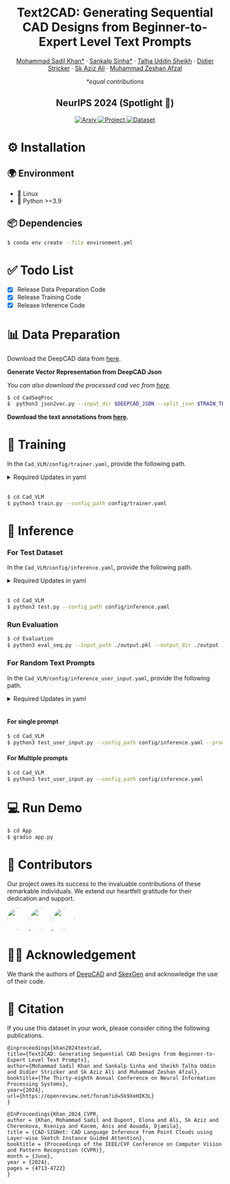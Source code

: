 <div align="center">

# Text2CAD: Generating Sequential CAD Designs from Beginner-to-Expert Level Text Prompts


[Mohammad Sadil Khan*](https://scholar.google.com/citations?user=XIDQo_IAAAAJ&hl=en&authuser=1) · [Sankalp Sinha*](https://scholar.google.com/citations?user=QYcfOjEAAAAJ&hl=en&authuser=1&oi=ao) · [Talha Uddin Sheikh](https://scholar.google.com/citations?hl=en&authuser=1&user=yW7VfAgAAAAJ) · [Didier Stricker](https://scholar.google.com/citations?hl=en&authuser=1&user=ImhXfxgAAAAJ) · [Sk Aziz Ali](https://scholar.google.com/citations?hl=en&authuser=1&user=zywjMeMAAAAJ) · [Muhammad Zeshan Afzal](https://scholar.google.com/citations?user=kHMVj6oAAAAJ&hl=en&authuser=1&oi=ao)

_*equal contributions_

<h2> NeurIPS 2024 (Spotlight 🤩) </h2>

<a href="https://arxiv.org/abs/2409.17106">
  <img src="https://img.shields.io/badge/Arxiv-3498db?style=for-the-badge&logoWidth=40&logoColor=white&labelColor=2c3e50&borderRadius=10" alt="Arxiv" />
</a>
<a href="https://sadilkhan.github.io/text2cad-project/">
  <img src="https://img.shields.io/badge/Project-2ecc71?style=for-the-badge&logoWidth=40&logoColor=white&labelColor=27ae60&borderRadius=10" alt="Project" />
</a>
<a href="https://huggingface.co/datasets/SadilKhan/Text2CAD">
  <img src="https://img.shields.io/badge/Dataset-7D5BA6?style=for-the-badge&logoWidth=40&logoColor=white&labelColor=27ae60&borderRadius=10" alt="Dataset" />
</a>




</div>


# ⚙️ Installation

## 🌍 Environment

- 🐧 Linux
- 🐍 Python >=3.9

## 📦 Dependencies

```bash
$ conda env create --file environment.yml
```

# ✅ Todo List

- [x] Release Data Preparation Code
- [x] Release Training Code
- [x] Release Inference Code

# 📊 Data Preparation

Download the DeepCAD data from [here](https://github.com/ChrisWu1997/DeepCAD?tab=readme-ov-file#data).

**Generate Vector Representation from DeepCAD Json**

_You can also download the processed cad vec from [here](https://huggingface.co/datasets/SadilKhan/Text2CAD/blob/main/cad_seq.zip)._

```bash
$ cd CadSeqProc
$  python3 json2vec.py --input_dir $DEEPCAD_JSON --split_json $TRAIN_TEST_VAL_JSON --output_dir $OUTPUT_DIR --max_workers $WORKERS --padding --deduplicate
```


**Download the text annotations from [here](https://huggingface.co/datasets/SadilKhan/Text2CAD).**

# 🚀 Training

In the `Cad_VLM/config/trainer.yaml`, provide the following path.

<details><summary>Required Updates in yaml</summary>
<p>

- `cache_dir`: The directory to load model weights from Huggingface.
- `cad_seq_dir`: The root directory that contains the ground truth CAD vector.
- `prompt_path`: Path for the text annotation.
- `split_filepath`: Json file containing the UIDs for train, test or validation.
- `log_dir`: Directory for saving _logs, outputs, checkpoints_.
- `checkpoint_path` (Optional): For resuming training after some epochs.

</p>
</details> 

<br>

```bash
$ cd Cad_VLM
$ python3 train.py --config_path config/trainer.yaml
```


# 🤖 Inference

### For Test Dataset

In the `Cad_VLM/config/inference.yaml`, provide the following path.

<details><summary>Required Updates in yaml</summary>
<p>

- `cache_dir`: The directory to load model weights from Huggingface.
- `cad_seq_dir`: The root directory that contains the ground truth CAD vector.
- `prompt_path`: Path for the text annotation.
- `split_filepath`: Json file containing the UIDs for train, test or validation.
- `log_dir`: Directory for saving _logs, outputs, checkpoints_.
- `checkpoint_path` (Optional): For resuming training after some epochs.

</p>
</details> 

<br>

```bash
$ cd Cad_VLM
$ python3 test.py --config_path config/inference.yaml
```

### Run Evaluation

```bash
$ cd Evaluation
$ python3 eval_seq.py --input_path ./output.pkl --output_dir ./output
```

### For Random Text Prompts

In the `Cad_VLM/config/inference_user_input.yaml`, provide the following path.

<details><summary>Required Updates in yaml</summary>
<p>

- `cache_dir`: The directory to load model weights from Huggingface.
- `cad_seq_dir`: The root directory that contains the ground truth CAD vector.
- `prompt_path`: Path for the text annotation.
- `split_filepath`: Json file containing the UIDs for train, test or validation.
- `log_dir`: Directory for saving _logs, outputs, checkpoints_.
- `checkpoint_path` (Optional): For resuming training after some epochs.
- `prompt_file` (Optional): For single prompt ignore it, for multiple prompts provide a txt file.

</p>
</details> 
<br>

  #### For single prompt
  
  ```bash
  $ cd Cad_VLM
  $ python3 test_user_input.py --config_path config/inference.yaml --prompt "A rectangular prism with a hole in the middle."
  ```

  #### For Multiple prompts

  ```bash
  $ cd Cad_VLM
  $ python3 test_user_input.py --config_path config/inference.yaml
  ```

# 💻 Run Demo

```bash
$ cd App
$ gradio app.py
```



# 👥 Contributors
Our project owes its success to the invaluable contributions of these remarkable individuals. We extend our heartfelt gratitude for their dedication and support.


<a href="https://scholar.google.com/citations?hl=en&authuser=1&user=QYcfOjEAAAAJ">
  <img src="https://av.dfki.de/wp-content/uploads/avatars/162/1722545138-bpfull.png" width="50" height="50" style="border-radius: 50%;">
</a>
<a href="https://github.com/saali14">
  <img src="https://github.com/saali14.png" width="50" height="50" style="border-radius: 50%;">
</a>
<a href="https://scholar.google.de/citations?user=yW7VfAgAAAAJ&hl=en">
  <img src="https://scholar.google.de/citations/images/avatar_scholar_128.png" width="50" height="50" style="border-radius: 50%;">
</a>

<br>

# ✍🏻 Acknowledgement

We thank the authors of [DeepCAD](https://github.com/ChrisWu1997/DeepCAD) and [SkexGen](https://samxuxiang.github.io/skexgen/) and acknowledge the use of their code.

# 📜 Citation

If you use this dataset in your work, please consider citing the following publications.


```
@inproceedings{khan2024textcad,
title={Text2CAD: Generating Sequential CAD Designs from Beginner-to-Expert Level Text Prompts},
author={Mohammad Sadil Khan and Sankalp Sinha and Sheikh Talha Uddin and Didier Stricker and Sk Aziz Ali and Muhammad Zeshan Afzal},
booktitle={The Thirty-eighth Annual Conference on Neural Information Processing Systems},
year={2024},
url={https://openreview.net/forum?id=5k9XeHIK3L}
}

@InProceedings{Khan_2024_CVPR,
author = {Khan, Mohammad Sadil and Dupont, Elona and Ali, Sk Aziz and Cherenkova, Kseniya and Kacem, Anis and Aouada, Djamila},
title = {CAD-SIGNet: CAD Language Inference from Point Clouds using Layer-wise Sketch Instance Guided Attention},
booktitle = {Proceedings of the IEEE/CVF Conference on Computer Vision and Pattern Recognition (CVPR)},
month = {June},
year = {2024},
pages = {4713-4722}
}
```
